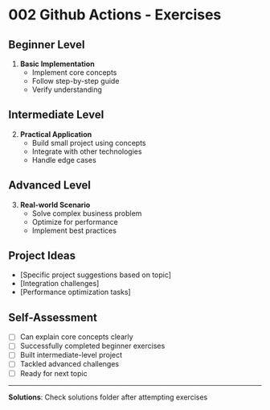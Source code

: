 # 002 Github Actions - Exercises

## Beginner Level

1. **Basic Implementation**
   - Implement core concepts
   - Follow step-by-step guide
   - Verify understanding

## Intermediate Level

2. **Practical Application**
   - Build small project using concepts
   - Integrate with other technologies
   - Handle edge cases

## Advanced Level

3. **Real-world Scenario**
   - Solve complex business problem
   - Optimize for performance
   - Implement best practices

## Project Ideas

- [Specific project suggestions based on topic]
- [Integration challenges]
- [Performance optimization tasks]

## Self-Assessment

- [ ] Can explain core concepts clearly
- [ ] Successfully completed beginner exercises
- [ ] Built intermediate-level project
- [ ] Tackled advanced challenges
- [ ] Ready for next topic

---

**Solutions**: Check solutions folder after attempting exercises
